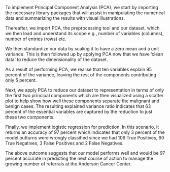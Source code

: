 To implement Principal Component Analysis (PCA), we start by importing the necessary library packages that will assist in manipulating the numerical data and summarizing the results with visual illustrations.

Thereafter, we import PCA, the preprocessing tool and our dataset, which we then load and understand its scope e.g., number of variables (columns), number of entries (rows) etc.

We then standardize our data by scaling it to have a zero mean and a unit variance. This is then followed up by applying PCA now that we have ‘clean data’ to reduce the dimensionality of the dataset.

As a result of performing PCA, we realise that ten variables explain 95 percent of the variance, leaving the rest of the components contributing only 5 percent.

Next, we apply PCA to reduce our dataset to representation in terms of only the first two principal components which are then visualized using a scatter plot to help show how well these components separate the malignant and benign cases. The resulting explained variance ratio indicates that 63 percent of the essential variables are captured by the reduction to just these two components. 

Finally, we implement logistic regression for prediction. In this scenario, it returns an accuracy of 97 percent which indicates that only 3 percent of the model outturns were wrongly classified since we had 106 True Positives, 60 True Negatives, 3 False Positives and 2 False Negatives. 

The above outcome suggests that our model performs well and would be 97 percent accurate in predicting the next course of action to manage the growing number of referrals at the Anderson Cancer Center. 
